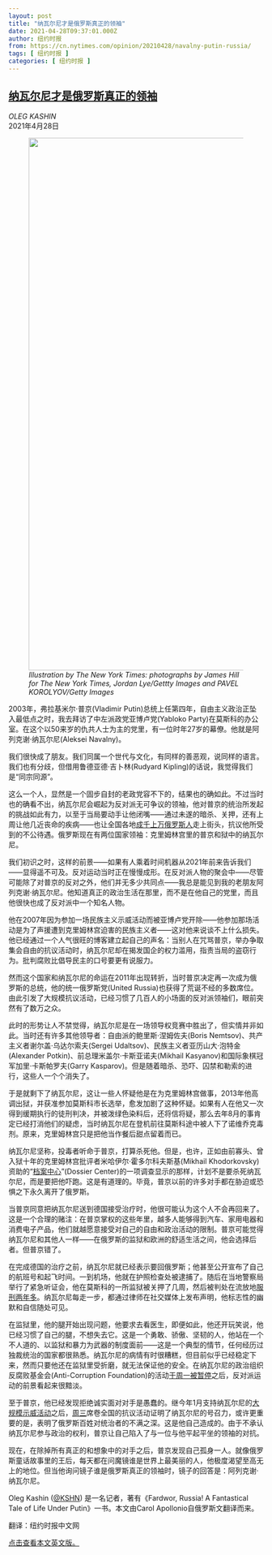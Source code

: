 ```yaml
---
layout: post
title: "纳瓦尔尼才是俄罗斯真正的领袖"
date: 2021-04-28T09:37:01.000Z
author: 纽约时报
from: https://cn.nytimes.com/opinion/20210428/navalny-putin-russia/
tags: [ 纽约时报 ]
categories: [ 纽约时报 ]
---
```

<!--1619602621000-->
[纳瓦尔尼才是俄罗斯真正的领袖](https://cn.nytimes.com/opinion/20210428/navalny-putin-russia/)
------

<div>
<address>OLEG KASHIN</address><time pudate="2021-04-28 05:29:26" datetime="2021-04-28 05:29:26">2021年4月28日</time><figure class="article-span-photo"><img src="https://static01.nyt.com/images/2021/04/28/opinion/28kashin-inyt/27kashin-master1050.jpg" width="1050" height="1050"><figcaption> <cite>Illustration by The New York Times: photographs by James Hill for The New York Times, Jordan Lye/Gettty Images and PAVEL KOROLYOV/Getty Images</cite></figcaption></figure><section class="article-body"><p>2003年，弗拉基米尔·普京(Vladimir Putin)总统上任第四年，自由主义政治正坠入最低点之时，我去拜访了中左派政党亚博卢党(Yabloko Party)在莫斯科的办公室。在这个以50来岁的仇共人士为主的党里，有一位时年27岁的幕僚。他就是阿列克谢·纳瓦尔尼(Aleksei Navalny)。</p><p>我们很快成了朋友。我们同属一个世代与文化，有同样的善恶观，说同样的语言。我们也有分歧，但借用鲁德亚德·吉卜林(Rudyard Kipling)的话说，我觉得我们是“同宗同源”。</p><p>这么一个人，显然是一个固步自封的老政党容不下的，结果也的确如此。不过当时也的确看不出，纳瓦尔尼会崛起为反对派无可争议的领袖，他对普京的统治所发起的挑战如此有力，以至于当局要动手让他闭嘴——通过未遂的暗杀、关押，还有上周让他几近丧命的疾病——也让全国各地<a rel="noopener noreferrer" target="_blank" href="https://www.theguardian.com/world/2021/apr/21/top-navalny-aides-arrested-protests-jailed-opposition-leader-russian-police-moscow">成千上万俄罗斯人</a>走上街头，抗议他所受到的不公待遇。俄罗斯现在有两位国家领袖：克里姆林宫里的普京和狱中的纳瓦尔尼。</p><p>我们初识之时，这样的前景——如果有人乘着时间机器从2021年前来告诉我们——显得遥不可及。反对运动当时正在慢慢成形。在反对派人物的聚会中——尽管可能除了对普京的反对之外，他们并无多少共同点——我总是能见到我的老朋友阿列克谢·纳瓦尔尼。他知道真正的政治生活在那里，而不是在他自己的党里，而且他很快也成了反对派中一个知名人物。</p><p>他在2007年因为参加一场民族主义示威活动而被亚博卢党开除——他参加那场活动是为了声援遭到克里姆林宫迫害的民族主义者——这对他来说谈不上什么损失。他已经通过一个人气很旺的博客建立起自己的声名：当别人在咒骂普京，举办争取集会自由的抗议活动时，纳瓦尔尼却在揭发国企的权力滥用，指责当局的盗窃行为。批判腐败比倡导民主的口号要更有说服力。</p><p>然而这个国家和纳瓦尔尼的命运在2011年出现转折，当时普京决定再一次成为俄罗斯的总统，他的统一俄罗斯党(United Russia)也获得了荒诞不经的多数席位。由此引发了大规模抗议活动，已经习惯了几百人的小场面的反对派领袖们，眼前突然有了数万之众。</p><p>此时的形势让人不禁觉得，纳瓦尔尼是在一场领导权竞赛中胜出了，但实情并非如此。当时还有许多其他领导者：自由派的鲍里斯·涅姆佐夫(Boris Nemtsov)、共产主义者谢尔盖·乌达尔索夫(Sergei Udaltsov)、民族主义者亚历山大·泡特金(Alexander Potkin)、前总理米盖尔·卡斯亚诺夫(Mikhail Kasyanov)和国际象棋冠军加里·卡斯帕罗夫(Garry Kasparov)。但是随着暗杀、恐吓、囚禁和勒索的进行，这些人一个个消失了。</p><p>于是就剩下了纳瓦尔尼，这让一些人怀疑他是在为克里姆林宫做事，2013年他高调出狱，并获准参加莫斯科市长选举，愈发加剧了这种怀疑。如果有人在他又一次得到缓期执行的徒刑判决，并被泼绿色染料后，还将信将疑，那么去年8月的事肯定已经打消他们的疑虑，当时纳瓦尔尼在登机前往莫斯科途中被人下了诺维乔克毒剂。原来，克里姆林宫只是把他当作餐后甜点留着而已。</p><p>纳瓦尔尼坚称，投毒者听命于普京，打算杀死他。但是，也许，正如由前寡头、曾入狱十年的克里姆林宫批评者米哈伊尔·霍多尔科夫斯基(Mikhail Khodorkovsky)资助的“<a rel="noopener noreferrer" target="_blank" href="https://www.theguardian.com/world/2020/oct/16/western-spies-privately-blame-russias-fsb-for-alexei-navalny-poisoning">档案中心</a>”(Dossier Center)的一项调查显示的那样，计划不是要杀死纳瓦尔尼，而是要把他吓跑。这是有道理的。毕竟，普京以前的许多对手都在胁迫或恐惧之下永久离开了俄罗斯。</p><p>当普京同意把纳瓦尔尼送到德国接受治疗时，他很可能认为这个人不会再回来了。这是一个合理的赌注：在普京掌权的这些年里，越多人能够得到汽车、家用电器和消费电子产品，他们就越愿意接受对自己的自由和政治活动的限制。普京可能觉得纳瓦尔尼和其他人一样——在俄罗斯的监狱和欧洲的舒适生活之间，他会选择后者。但普京错了。</p><p>在完成德国的治疗之前，纳瓦尔尼就已经表示要回俄罗斯；他甚至公开宣布了自己的航班号和起飞时间。一到机场，他就在护照检查处被逮捕了。随后在当地警察局举行了紧急听证会，他在莫斯科的一所监狱被关押了几周，然后被判处在流放地<a href="https://www.nytimes.com/2021/02/02/world/europe/russia-navalny-putin.html">服刑两年多</a>。纳瓦尔尼每走一步，都通过律师在社交媒体上发布声明，他标志性的幽默和自信随处可见。</p><p>在监狱里，他的腿开始出现问题，他要求去看医生，即便如此，他还开玩笑说，他已经习惯了自己的腿，不想失去它。这是一个勇敢、骄傲、坚韧的人，他站在一个不人道的、以监狱和暴力为武器的制度面前——这是一个典型的情节，任何经历过独裁统治的国家都很熟悉。纳瓦尔尼的病情有时很糟糕，但目前似乎已经稳定下来，然而只要他还在监狱里受折磨，就无法保证他的安全。在纳瓦尔尼的政治组织反腐败基金会(Anti-Corruption Foundation)的活动<a rel="noopener noreferrer" target="_blank" href="https://www.theguardian.com/world/2021/apr/26/russia-suspends-activities-alexei-navalny-opposition-movement-organisation">于周一被暂停</a>之后，反对派运动的前景看起来很黯淡。</p><p>至于普京，他已经发现拒绝诚实面对对手是愚蠢的。继今年1月支持纳瓦尔尼的<a href="https://www.nytimes.com/2021/01/23/world/europe/russia-protests-navalny.html" title="Link: https://www.nytimes.com/2021/01/23/world/europe/russia-protests-navalny.html">大规模示威活动</a>之后，<a rel="noopener noreferrer" target="_blank" href="https://www.bbc.co.uk/news/world-europe-56834655">周三</a>席卷全国的抗议活动证明了纳瓦尔尼的号召力，或许更重要的是，表明了俄罗斯百姓对统治者的不满之深。这是他自己造成的。由于不承认纳瓦尔尼参与政治的权利，普京让自己陷入了与一位与他平起平坐的领袖的对抗。</p><p>现在，在除掉所有真正的和想象中的对手之后，普京发现自己孤身一人。就像俄罗斯童话故事里的王后，每天都在问魔镜谁是世界上最美丽的人，他极度渴望至高无上的地位。但当他询问镜子谁是俄罗斯真正的领袖时，镜子的回答是：阿列克谢·纳瓦尔尼。</p></section><footer class="author-info"><p>Oleg Kashin (<a rel="nofollow" target="_blank" href="https://twitter.com/KSHN?ref_src=twsrc%5Egoogle%7Ctwcamp%5Eserp%7Ctwgr%5Eauthor">@KSHN</a>) 是一名记者，著有《Fardwor, Russia! A Fantastical Tale of Life Under Putin》一书。本文由Carol Apollonio自俄罗斯文翻译而来。</p><p>翻译：纽约时报中文网</p><p><a rel="nofollow" target="_blank" href="https://www.nytimes.com/2021/04/27/opinion/navalny-putin-russia.html">点击查看本文英文版。</a></p></footer>
</div>
